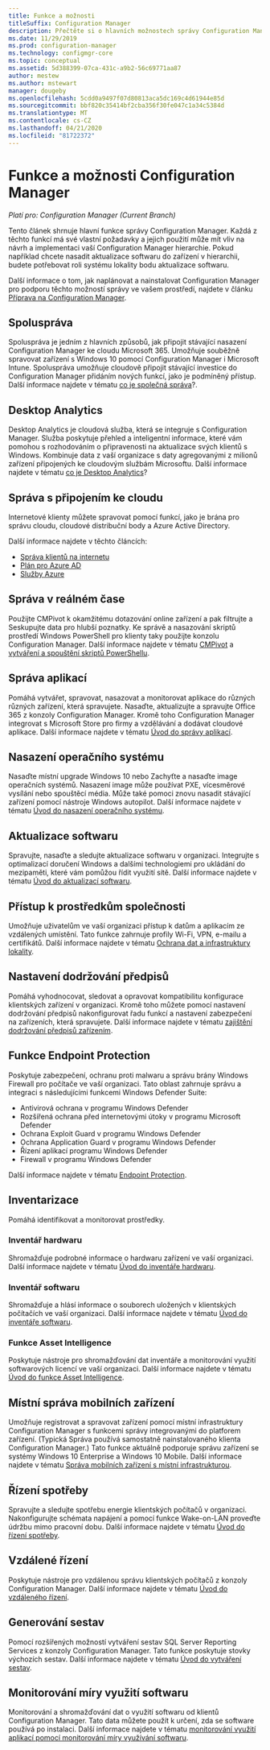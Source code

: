 ```yaml
---
title: Funkce a možnosti
titleSuffix: Configuration Manager
description: Přečtěte si o hlavních možnostech správy Configuration Manager.
ms.date: 11/29/2019
ms.prod: configuration-manager
ms.technology: configmgr-core
ms.topic: conceptual
ms.assetid: 5d388399-07ca-431c-a9b2-56c69771aa87
author: mestew
ms.author: mstewart
manager: dougeby
ms.openlocfilehash: 5cdd0a9497f07d80813aca5dc169c4d61944e85d
ms.sourcegitcommit: bbf820c35414bf2cba356f30fe047c1a34c5384d
ms.translationtype: MT
ms.contentlocale: cs-CZ
ms.lasthandoff: 04/21/2020
ms.locfileid: "81722372"
---
```

# <a name="features-and-capabilities-of-configuration-manager"></a>Funkce a možnosti Configuration Manager

*Platí pro: Configuration Manager (Current Branch)*

Tento článek shrnuje hlavní funkce správy Configuration Manager. Každá z těchto funkcí má své vlastní požadavky a jejich použití může mít vliv na návrh a implementaci vaší Configuration Manager hierarchie. Pokud například chcete nasadit aktualizace softwaru do zařízení v hierarchii, budete potřebovat roli systému lokality bodu aktualizace softwaru.  

Další informace o tom, jak naplánovat a nainstalovat Configuration Manager pro podporu těchto možností správy ve vašem prostředí, najdete v článku [Příprava na Configuration Manager](../get-ready.md).  

## <a name="co-management"></a>Spoluspráva

Spoluspráva je jedním z hlavních způsobů, jak připojit stávající nasazení Configuration Manager ke cloudu Microsoft 365. Umožňuje souběžně spravovat zařízení s Windows 10 pomocí Configuration Manager i Microsoft Intune. Spoluspráva umožňuje cloudově připojit stávající investice do Configuration Manager přidáním nových funkcí, jako je podmíněný přístup. Další informace najdete v tématu [co je společná správa](../../../comanage/overview.md)?.

## <a name="desktop-analytics"></a>Desktop Analytics

Desktop Analytics je cloudová služba, která se integruje s Configuration Manager. Služba poskytuje přehled a inteligentní informace, které vám pomohou s rozhodováním o připravenosti na aktualizace svých klientů s Windows. Kombinuje data z vaší organizace s daty agregovanými z milionů zařízení připojených ke cloudovým službám Microsoftu. Další informace najdete v tématu [co je Desktop Analytics](../../../desktop-analytics/overview.md)?

## <a name="cloud-attached-management"></a>Správa s připojením ke cloudu

Internetové klienty můžete spravovat pomocí funkcí, jako je brána pro správu cloudu, cloudové distribuční body a Azure Active Directory.

Další informace najdete v těchto článcích:

- [Správa klientů na internetu](../../clients/manage/manage-clients-internet.md)
- [Plán pro Azure AD](../security/plan-for-security.md#bkmk_planazuread)
- [Služby Azure](../../servers/deploy/configure/azure-services-wizard.md)

## <a name="real-time-management"></a>Správa v reálném čase

Použijte CMPivot k okamžitému dotazování online zařízení a pak filtrujte a Seskupujte data pro hlubší poznatky. Ke správě a nasazování skriptů prostředí Windows PowerShell pro klienty taky použijte konzolu Configuration Manager. Další informace najdete v tématu [CMPivot](../../servers/manage/cmpivot.md) a [vytváření a spouštění skriptů PowerShellu](../../../apps/deploy-use/create-deploy-scripts.md).

## <a name="application-management"></a>Správa aplikací

Pomáhá vytvářet, spravovat, nasazovat a monitorovat aplikace do různých různých zařízení, která spravujete. Nasaďte, aktualizujte a spravujte Office 365 z konzoly Configuration Manager. Kromě toho Configuration Manager integrovat s Microsoft Store pro firmy a vzdělávání a dodávat cloudové aplikace. Další informace najdete v tématu [Úvod do správy aplikací](../../../apps/understand/introduction-to-application-management.md).

## <a name="os-deployment"></a>Nasazení operačního systému

Nasaďte místní upgrade Windows 10 nebo Zachyťte a nasaďte image operačních systémů. Nasazení image může používat PXE, vícesměrové vysílání nebo spouštěcí média. Může také pomoci znovu nasadit stávající zařízení pomocí nástroje Windows autopilot. Další informace najdete v tématu [Úvod do nasazení operačního systému](../../../osd/understand/introduction-to-operating-system-deployment.md).  

## <a name="software-updates"></a>Aktualizace softwaru

Spravujte, nasaďte a sledujte aktualizace softwaru v organizaci. Integrujte s optimalizací doručení Windows a dalšími technologiemi pro ukládání do mezipaměti, které vám pomůžou řídit využití sítě. Další informace najdete v tématu [Úvod do aktualizací softwaru](../../../sum/understand/software-updates-introduction.md).  

## <a name="company-resource-access"></a>Přístup k prostředkům společnosti

Umožňuje uživatelům ve vaší organizaci přístup k datům a aplikacím ze vzdálených umístění. Tato funkce zahrnuje profily Wi-Fi, VPN, e-mailu a certifikátů. Další informace najdete v tématu [Ochrana dat a infrastruktury lokality](../../../protect/understand/protect-data-and-site-infrastructure.md).

## <a name="compliance-settings"></a>Nastavení dodržování předpisů

Pomáhá vyhodnocovat, sledovat a opravovat kompatibilitu konfigurace klientských zařízení v organizaci. Kromě toho můžete pomocí nastavení dodržování předpisů nakonfigurovat řadu funkcí a nastavení zabezpečení na zařízeních, která spravujete. Další informace najdete v tématu [zajištění dodržování předpisů zařízením](../../../compliance/understand/ensure-device-compliance.md).  

## <a name="endpoint-protection"></a>Funkce Endpoint Protection

Poskytuje zabezpečení, ochranu proti malwaru a správu brány Windows Firewall pro počítače ve vaší organizaci. Tato oblast zahrnuje správu a integraci s následujícími funkcemi Windows Defender Suite:

- Antivirová ochrana v programu Windows Defender
- Rozšířená ochrana před internetovými útoky v programu Microsoft Defender
- Ochrana Exploit Guard v programu Windows Defender
- Ochrana Application Guard v programu Windows Defender
- Řízení aplikací programu Windows Defender
- Firewall v programu Windows Defender

Další informace najdete v tématu [Endpoint Protection](../../../protect/deploy-use/endpoint-protection.md).  

## <a name="inventory"></a>Inventarizace

Pomáhá identifikovat a monitorovat prostředky.

### <a name="hardware-inventory"></a>Inventář hardwaru

Shromažďuje podrobné informace o hardwaru zařízení ve vaší organizaci. Další informace najdete v tématu [Úvod do inventáře hardwaru](../../clients/manage/inventory/introduction-to-hardware-inventory.md).  

### <a name="software-inventory"></a>Inventář softwaru

Shromažďuje a hlásí informace o souborech uložených v klientských počítačích ve vaší organizaci. Další informace najdete v tématu [Úvod do inventáře softwaru](../../clients/manage/inventory/introduction-to-software-inventory.md).  

### <a name="asset-intelligence"></a>Funkce Asset Intelligence

Poskytuje nástroje pro shromažďování dat inventáře a monitorování využití softwarových licencí ve vaší organizaci. Další informace najdete v tématu [Úvod do funkce Asset Intelligence](../../clients/manage/asset-intelligence/introduction-to-asset-intelligence.md).  

## <a name="on-premises-mobile-device-management"></a>Místní správa mobilních zařízení

Umožňuje registrovat a spravovat zařízení pomocí místní infrastruktury Configuration Manager s funkcemi správy integrovanými do platforem zařízení. (Typická Správa používá samostatně nainstalovaného klienta Configuration Manager.) Tato funkce aktuálně podporuje správu zařízení se systémy Windows 10 Enterprise a Windows 10 Mobile. Další informace najdete v tématu [Správa mobilních zařízení s místní infrastrukturou](../../../mdm/understand/manage-mobile-devices-with-on-premises-infrastructure.md).  

## <a name="power-management"></a>Řízení spotřeby

Spravujte a sledujte spotřebu energie klientských počítačů v organizaci. Nakonfigurujte schémata napájení a pomocí funkce Wake-on-LAN proveďte údržbu mimo pracovní dobu. Další informace najdete v tématu [Úvod do řízení spotřeby](../../clients/manage/power/introduction-to-power-management.md).  

## <a name="remote-control"></a>Vzdálené řízení

Poskytuje nástroje pro vzdálenou správu klientských počítačů z konzoly Configuration Manager. Další informace najdete v tématu [Úvod do vzdáleného řízení](../../clients/manage/remote-control/introduction-to-remote-control.md).  

## <a name="reporting"></a>Generování sestav

Pomocí rozšířených možností vytváření sestav SQL Server Reporting Services z konzoly Configuration Manager. Tato funkce poskytuje stovky výchozích sestav. Další informace najdete v tématu [Úvod do vytváření sestav](../../servers/manage/introduction-to-reporting.md).  

## <a name="software-metering"></a>Monitorování míry využití softwaru

Monitorování a shromažďování dat o využití softwaru od klientů Configuration Manager. Tato data můžete použít k určení, zda se software používá po instalaci. Další informace najdete v tématu [monitorování využití aplikací pomocí monitorování míry využívání softwaru](../../../apps/deploy-use/monitor-app-usage-with-software-metering.md).  
